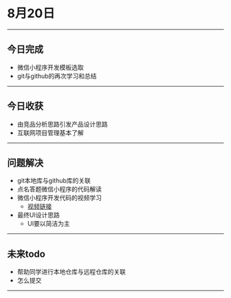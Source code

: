 # 8月20日

---

## 今日完成
- 微信小程序开发模板选取
- git与github的再次学习和总结

---

## 今日收获
- 由竞品分析思路引发产品设计思路
- 互联网项目管理基本了解

---

## 问题解决
- git本地库与github库的关联
- 点名答题微信小程序的代码解读
- 微信小程序开发代码的视频学习
    - [视频链接](https://www.bilibili.com/video/BV1834y1676P?p)
- 最终UI设计思路
    - UI要以简洁为主

---

## 未来todo
- 帮助同学进行本地仓库与远程仓库的关联
- 怎么提交
---